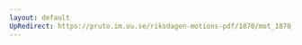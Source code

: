 ```yaml
---
layout: default
UpRedirect: https://pruto.im.uu.se/riksdagen-motions-pdf/1870/mot_1870__ak__190/mot_1870__ak__190-001.pdf
---
```

